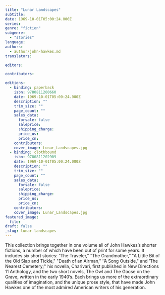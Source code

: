 ```yaml
---
title: "Lunar Landscapes"
subtitle:
date: 1969-10-01T05:00:24.000Z
series:
genre: "fiction"
subgenre:
  - "stories"
language:
authors:
  - author/john-hawkes.md
translators:

editors:

contributors:

editions:
  - binding: paperback
    isbn: 9780811200660
    date: 1969-10-01T05:00:24.000Z
    description: ""
    trim_size: ""
    page_count: ""
    sales_data:
      forsale: false
      saleprice:
      shipping_charge:
      price_us:
      price_cn:
    contributors:
    cover_image: Lunar_Landscapes.jpg
  - binding: clothbound
    isbn: 9780811202909
    date: 1969-10-01T05:00:24.000Z
    description: ""
    trim_size: ""
    page_count: ""
    sales_data:
      forsale: false
      saleprice:
      shipping_charge:
      price_us:
      price_cn:
    contributors:
    cover_image: Lunar_Landscapes.jpg
featured_image:
  file:
draft: false
_slug: lunar-landscapes
---
```


This collection brings together in one volume all of John Hawkes’s shorter fictions, a number of which have been out of print for some years. It includes six short stories: “The Traveler,” “The Grandmother,” ’’A Little Bit of the Old Slap and Tickle," "Death of an Airman," ’’A Song Outside," and ’The Nearest Cemetery;’’ his novella, Charivari, first published in New Directions 11 Anthology, and the two short novels, The Owl and The Goose on the Grave, written in the early 1940’s. Each brings us more of the extraordinary qualities of imagination, and the unique prose style, that have made John Hawkes one of the most admired American writers of his generation.

